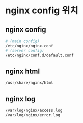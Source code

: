 # nginx config 위치

## nginx config

```sh
# (main config)
/etc/nginx/nginx.conf
# (server config)
/etc/nginx/conf.d/default.conf
```

## nginx html

```sh
/usr/share/nginx/html
```

## nginx log

```sh
/var/log/nginx/access.log
/var/log/nginx/error.log
```
